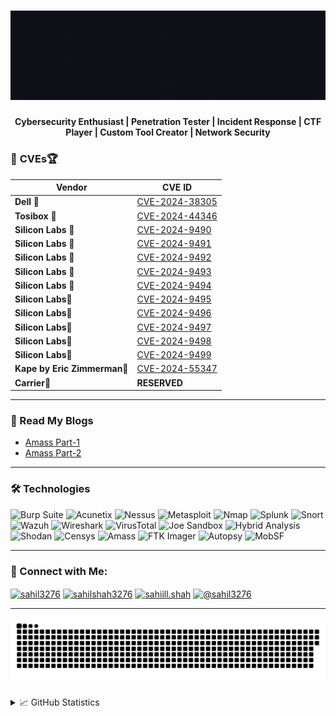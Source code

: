 <h1 align="center">
  <img src="https://raw.githubusercontent.com/sahil3276/sahil3276/refs/heads/main/Sahil3276.gif" alt="Sahil Shah" width="750"/>
</h1>

<h4 align="center">
  Cybersecurity Enthusiast | Penetration Tester | Incident Response | CTF Player | Custom Tool Creator | Network Security
</h4>

### 🎯 **CVEs**🏆

| **Vendor**        | **CVE ID**                                                                                          |
|--------------------|----------------------------------------------------------------------------------------------------|
| **Dell** 🚀       | [CVE-2024-38305](https://www.dell.com/support/kbdoc/en-us/000227899/dsa-2024-312-security-update-for-dell-supportassist-for-home-pcs-installer-file-local-privilege-escalation-vulnerability) |
| **Tosibox** 🚀    | [CVE-2024-44346](https://tosibox.service-now.com/customer_portal?id=kb_article_view&sys_kb_id=569a9b4a3318de108efa2c023d5c7bc5) |
| **Silicon Labs** 🚀 | [CVE-2024-9490](https://www.cve.org/CVERecord?id=CVE-2024-9490) |
| **Silicon Labs** 🚀 | [CVE-2024-9491](https://www.cve.org/CVERecord?id=CVE-2024-9491) |  
| **Silicon Labs** 🚀 | [CVE-2024-9492](https://www.cve.org/CVERecord?id=CVE-2024-9492) |
| **Silicon Labs** 🚀 | [CVE-2024-9493](https://www.cve.org/CVERecord?id=CVE-2024-9493) |
| **Silicon Labs** 🚀 | [CVE-2024-9494](https://www.cve.org/CVERecord?id=CVE-2024-9494) |
| **Silicon Labs**🚀 | [CVE-2024-9495](https://www.cve.org/CVERecord?id=CVE-2024-9495) |
| **Silicon Labs**🚀 | [CVE-2024-9496](https://www.cve.org/CVERecord?id=CVE-2024-9496) |
| **Silicon Labs**🚀 | [CVE-2024-9497](https://www.cve.org/CVERecord?id=CVE-2024-9497) |
| **Silicon Labs**🚀 | [CVE-2024-9498](https://www.cve.org/CVERecord?id=CVE-2024-9498) |
| **Silicon Labs**🚀 | [CVE-2024-9499](https://www.cve.org/CVERecord?id=CVE-2024-9499) |
| **Kape by Eric Zimmerman**🚀 | [CVE-2024-55347](https://www.cve.org/CVERecord?id=CVE-2024-55347) |
| **Carrier**🚀 | **RESERVED**  | 


<hr>

### 📩 Read My Blogs

- [Amass Part-1](https://sahil3276.medium.com/unlocking-the-full-potential-of-amass-part-1-0521ddbee8cc)
- [Amass Part-2](https://sahil3276.medium.com/unlocking-the-full-potential-of-amass-part-2-292b7fab6618)

<hr>

### 🛠️ Technologies

<p align="left">
  <img src="https://img.shields.io/badge/Burp%20Suite-00538C?style=for-the-badge&logo=burpsuite&logoColor=white" alt="Burp Suite"/>
  <img src="https://img.shields.io/badge/Acunetix-000000?style=for-the-badge&logo=acunetix&logoColor=white" alt="Acunetix"/>
  <img src="https://img.shields.io/badge/Nessus-00C853?style=for-the-badge&logo=tenable&logoColor=white" alt="Nessus"/>
  <img src="https://img.shields.io/badge/Metasploit-3985FF?style=for-the-badge&logo=metasploit&logoColor=white" alt="Metasploit"/>
  <img src="https://img.shields.io/badge/Nmap-1F7EBA?style=for-the-badge&logo=nmap&logoColor=white" alt="Nmap"/>
  <img src="https://img.shields.io/badge/Splunk-000000?style=for-the-badge&logo=splunk&logoColor=white" alt="Splunk"/>
  <img src="https://img.shields.io/badge/Snort-FF0000?style=for-the-badge&logo=snort&logoColor=white" alt="Snort"/>
  <img src="https://img.shields.io/badge/Wazuh-4C9A2A?style=for-the-badge&logo=wazuh&logoColor=white" alt="Wazuh"/>
  <img src="https://img.shields.io/badge/Wireshark-1679A7?style=for-the-badge&logo=wireshark&logoColor=white" alt="Wireshark"/>
  <img src="https://img.shields.io/badge/VirusTotal-394EFF?style=for-the-badge&logo=virustotal&logoColor=white" alt="VirusTotal"/>
  <img src="https://img.shields.io/badge/Joe%20Sandbox-00FF00?style=for-the-badge&logoColor=white" alt="Joe Sandbox"/>
  <img src="https://img.shields.io/badge/Hybrid%20Analysis-000000?style=for-the-badge&logoColor=white" alt="Hybrid Analysis"/>
  <img src="https://img.shields.io/badge/Shodan-FF0000?style=for-the-badge&logo=shodan&logoColor=white" alt="Shodan"/>
  <img src="https://img.shields.io/badge/Censys-2E76C8?style=for-the-badge&logo=censys&logoColor=white" alt="Censys"/>
  <img src="https://img.shields.io/badge/Amass-8A2BE2?style=for-the-badge&logo=github&logoColor=white" alt="Amass"/>
  <img src="https://img.shields.io/badge/FTK%20Imager-4A4A4A?style=for-the-badge&logoColor=white" alt="FTK Imager"/>
  <img src="https://img.shields.io/badge/Autopsy-FF5733?style=for-the-badge&logo=apache&logoColor=white" alt="Autopsy"/>
  <img src="https://img.shields.io/badge/MobSF-0366D6?style=for-the-badge&logo=github&logoColor=white" alt="MobSF"/>

</p>

<hr>

### 🔗 Connect with Me:
<p align="left">
  <a href="https://twitter.com/sahil3276" target="blank"><img align="center" src="https://raw.githubusercontent.com/rahuldkjain/github-profile-readme-generator/master/src/images/icons/Social/twitter.svg" alt="sahil3276" height="30" width="40" /></a>
  <a href="https://linkedin.com/in/sahilshah3276" target="blank"><img align="center" src="https://raw.githubusercontent.com/rahuldkjain/github-profile-readme-generator/master/src/images/icons/Social/linked-in-alt.svg" alt="sahilshah3276" height="30" width="40" /></a>
  <a href="https://instagram.com/sahiill.shah" target="blank"><img align="center" src="https://raw.githubusercontent.com/rahuldkjain/github-profile-readme-generator/master/src/images/icons/Social/instagram.svg" alt="sahiill.shah" height="30" width="40" /></a>
  <a href="https://medium.com/@sahil3276" target="blank"><img align="center" src="https://raw.githubusercontent.com/rahuldkjain/github-profile-readme-generator/master/src/images/icons/Social/medium.svg" alt="@sahil3276" height="30" width="40" /></a>
</p>

<hr>

<p align="center">
  <img src="https://raw.githubusercontent.com/sahil3276/sahil3276/2d8a428f6a5f0625e1ff04c11684280a32af591e/sahil3276.svg" alt="GitHub Contribution Snake"/>
</p>
<details>
  <summary>📈 GitHub Statistics</summary>
  
  ![GitHub Statistics](https://komarev.com/ghpvc/?username=sahil3276&label=Profile%20views&color=0e75b6&style=flat)
  
</details>
